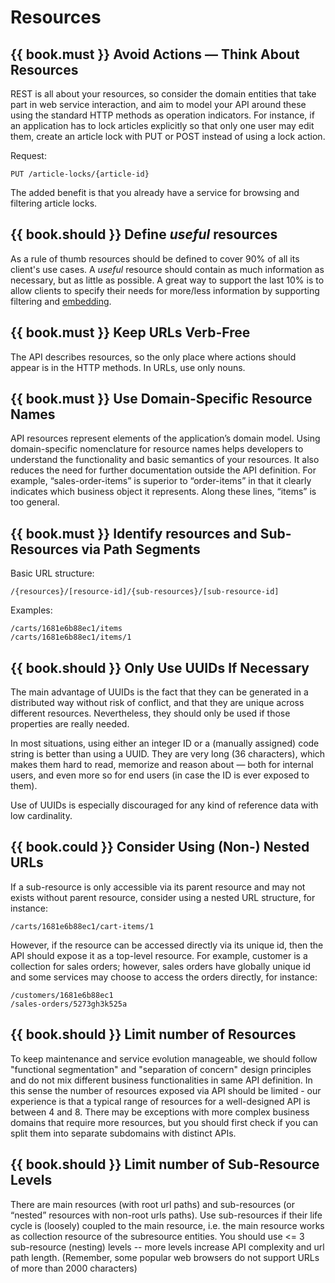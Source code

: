 # Resources

## {{ book.must }} Avoid Actions — Think About Resources

REST is all about your resources, so consider the domain entities that take part in web service interaction, and aim to model your API around these using the standard HTTP methods as operation indicators. For instance, if an application has to lock articles explicitly so that only one user may edit them, create an article lock with PUT or POST instead of using a lock action.

Request:

    PUT /article-locks/{article-id}

The added benefit is that you already have a service for browsing and filtering article locks.

## {{ book.should }} Define *useful* resources

As a rule of thumb resources should be defined to cover 90% of all its client's use cases. A *useful* resource should
contain as much information as necessary, but as little as possible. A great way to support the last 10% is to allow
clients to specify their needs for more/less information by supporting filtering and
[embedding](../hyper-media/Hypermedia.md#should-allow-embedding-of-complex-subresources).

## {{ book.must }} Keep URLs Verb-Free

The API describes resources, so the only place where actions should appear is in the HTTP methods.
In URLs, use only nouns.

## {{ book.must }} Use Domain-Specific Resource Names

API resources represent elements of the application’s domain model. Using domain-specific nomenclature for resource names helps developers to understand the functionality and basic semantics of your resources. It also reduces the need for further documentation outside the API definition. For example, “sales-order-items” is superior to “order-items” in that it clearly indicates which business object it represents. Along these lines, “items” is too general.

## {{ book.must }} Identify resources and Sub-Resources via Path Segments

Basic URL structure:

    /{resources}/[resource-id]/{sub-resources}/[sub-resource-id]

Examples:

    /carts/1681e6b88ec1/items
    /carts/1681e6b88ec1/items/1


## {{ book.should }} Only Use UUIDs If Necessary

The main advantage of UUIDs is the fact that they can be generated in a distributed way without risk of conflict, and that they are unique across different resources. Nevertheless, they should only be used if those properties are really needed.

In most situations, using either an integer ID or a (manually assigned) code string is better than using a UUID. They are very long (36 characters), which makes them hard to read, memorize and reason about &mdash; both for internal users, and even more so for end users (in case the ID is ever exposed to them).

Use of UUIDs is especially discouraged for any kind of reference data with low cardinality.


## {{ book.could }} Consider Using (Non-) Nested URLs

If a sub-resource is only accessible via its parent resource and may not exists without parent resource, consider using a nested URL structure, for instance:

    /carts/1681e6b88ec1/cart-items/1

However, if the resource can be accessed directly via its unique id, then the API should expose it as a top-level resource. For example, customer is a collection for sales orders; however, sales orders have globally unique id and some services may choose to access the orders directly, for instance:

    /customers/1681e6b88ec1
    /sales-orders/5273gh3k525a

## {{ book.should }} Limit number of Resources

To keep maintenance and service evolution manageable, we should follow "functional segmentation" and "separation of concern" design principles and do not mix different business functionalities in same API definition. In this sense the number of resources exposed via API should be limited - our experience is that a typical range of resources for a well-designed API is between 4 and 8. There may be exceptions with more complex business domains that require more resources, but you should first check if you can split them into separate subdomains with distinct APIs.

## {{ book.should }} Limit number of Sub-Resource Levels

There are main resources (with root url paths) and sub-resources (or “nested” resources with non-root urls paths). Use sub-resources if their life cycle is (loosely) coupled to the main resource, i.e. the main resource works as collection resource of the subresource entities. You should use <= 3 sub-resource (nesting) levels -- more levels increase API complexity and url path length. (Remember, some popular web browsers do not support URLs of more than 2000 characters)
